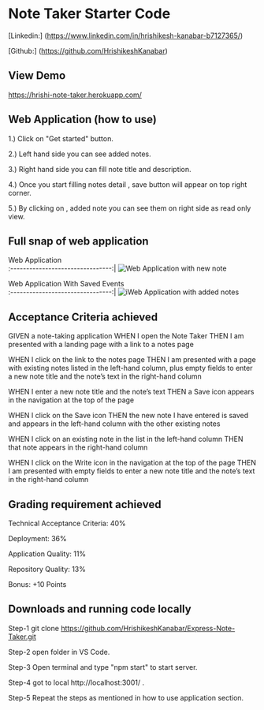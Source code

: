# Note Taker Starter Code

[Linkedin:] (https://www.linkedin.com/in/hrishikesh-kanabar-b7127365/)

 [Github:] (https://github.com/HrishikeshKanabar)

## View Demo

https://hrishi-note-taker.herokuapp.com/

## Web Application (how to use)

 1.) Click on "Get started" button.

 2.) Left hand side you can see added notes.

 3.) Right hand side you can fill note title and description.

 4.) Once you start filling notes detail , save button will appear on top right corner.

 5.) By clicking on , added note you can see them on right side as read only view.


 ## Full snap of web application

 Web Application        
:--------------------------------:|
![Web Application with new note ]()      

Web Application  With Saved Events    
:--------------------------------:|
![iWeb Application  with added notes]()  


## Acceptance Criteria achieved

GIVEN a note-taking application
WHEN I open the Note Taker
THEN I am presented with a landing page with a link to a notes page

WHEN I click on the link to the notes page
THEN I am presented with a page with existing notes listed in the left-hand column, plus empty fields to enter a new note title and the note’s text in the right-hand column

WHEN I enter a new note title and the note’s text
THEN a Save icon appears in the navigation at the top of the page

WHEN I click on the Save icon
THEN the new note I have entered is saved and appears in the left-hand column with the other existing notes

WHEN I click on an existing note in the list in the left-hand column
THEN that note appears in the right-hand column

WHEN I click on the Write icon in the navigation at the top of the page
THEN I am presented with empty fields to enter a new note title and the note’s text in the right-hand column


## Grading requirement achieved

Technical Acceptance Criteria: 40%

Deployment: 36%

Application Quality: 11%

Repository Quality: 13%

Bonus: +10 Points

## Downloads and running code locally

Step-1 git clone https://github.com/HrishikeshKanabar/Express-Note-Taker.git

Step-2 open folder in VS Code.

Step-3 Open terminal and type "npm start" to start server.

Step-4 got to local http://localhost:3001/ .

Step-5 Repeat the steps as mentioned in how to use application section.


